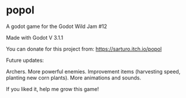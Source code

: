 # popol
A godot game for the Godot Wild Jam #12

Made with Godot V 3.1.1

You can donate for this project from: https://sarturo.itch.io/popol

Future updates:

Archers.
More powerful enemies.
Improvement items (harvesting speed, planting new corn plants).
More animations and sounds.

If you liked it, help me grow this game! 
